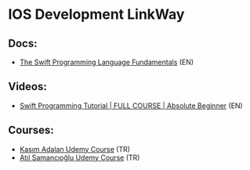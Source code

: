 # IOS Development LinkWay

## Docs:

- [The Swift Programming Language Fundamentals](https://docs.swift.org/swift-book/documentation/the-swift-programming-language/initialization/) (EN)

## Videos: 

- [Swift Programming Tutorial | FULL COURSE | Absolute Beginner](https://www.youtube.com/watch?v=CwA1VWP0Ldw&t=994s&ab_channel=SeanAllen) (EN)


## Courses:

- [Kasım Adalan Udemy Course](https://www.udemy.com/course/ios-mobil-uygulama-gelistirme-egitimi-swift/) (TR)
- [Atıl Samancıoğlu Udemy Course](https://www.udemy.com/course/ios-gelistirme-kursu/) (TR)

